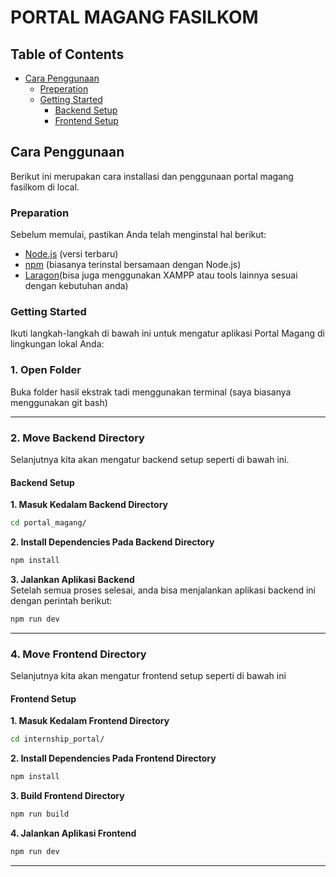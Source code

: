 # PORTAL MAGANG FASILKOM

## Table of Contents

- [Cara Penggunaan](#cara-penggunaan)
  - [Preperation](#preperation)
  - [Getting Started](#getting-started)
    - [Backend Setup](#backend-setup)
    - [Frontend Setup](#frontend-setup)

## Cara Penggunaan

Berikut ini merupakan cara installasi dan penggunaan portal magang fasilkom di local.

### Preparation

Sebelum memulai, pastikan Anda telah menginstal hal berikut:

- [Node.js](https://nodejs.org/) (versi terbaru)
- [npm](https://www.npmjs.com/) (biasanya terinstal bersamaan dengan Node.js)
- [Laragon](https://laragon.org/download/)(bisa juga menggunakan XAMPP atau tools lainnya sesuai dengan kebutuhan anda)

### Getting Started

Ikuti langkah-langkah di bawah ini untuk mengatur aplikasi Portal Magang di lingkungan lokal Anda:

### 1. Open Folder

Buka folder hasil ekstrak tadi menggunakan terminal (saya biasanya menggunakan git bash)

---

### 2. Move Backend Directory

Selanjutnya kita akan mengatur backend setup seperti di bawah ini.

#### Backend Setup

**1. Masuk Kedalam Backend Directory**

```bash
cd portal_magang/
```

**2. Install Dependencies Pada Backend Directory**

```bash
npm install
```

**3. Jalankan Aplikasi Backend** <br>
Setelah semua proses selesai, anda bisa menjalankan aplikasi backend ini dengan perintah berikut:

```bash
npm run dev
```

---

### 4. Move Frontend Directory

Selanjutnya kita akan mengatur frontend setup seperti di bawah ini

#### Frontend Setup

**1. Masuk Kedalam Frontend Directory**

```bash
cd internship_portal/
```

**2. Install Dependencies Pada Frontend Directory**

```bash
npm install
```

**3. Build Frontend Directory**

```bash
npm run build
```

**4. Jalankan Aplikasi Frontend**

```bash
npm run dev
```

---
